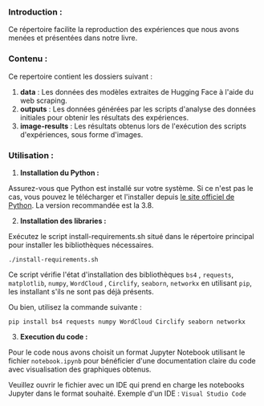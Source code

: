 ### Introduction :
Ce répertoire facilite la reproduction des expériences que nous avons menées et présentées dans notre livre.

### Contenu :
Ce repertoire contient les dossiers suivant :
1. **data** : Les données des modèles extraites de Hugging Face à l'aide du web scraping.
3. **outputs** : Les données générées par les scripts d'analyse des données initiales pour obtenir les résultats des expériences.
2. **image-results** : Les résultats obtenus lors de l'exécution des scripts d'expériences, sous forme d'images.

### Utilisation :

1. **Installation du Python :**

Assurez-vous que Python est installé sur votre système. Si ce n'est pas le cas, vous pouvez le télécharger et l'installer depuis [le site officiel de Python](https://www.python.org/). La version recommandée est la 3.8.

2. **Installation des libraries :**

Exécutez le script install-requirements.sh situé dans le répertoire principal pour installer les bibliothèques nécessaires.
```
./install-requirements.sh
```
Ce script vérifie l'état d'installation des bibliothèques  `bs4` , `requests`, `matplotlib`, `numpy`,  `WordCloud` , `Circlify`, `seaborn`, `networkx` en utilisant  `pip`, les installant s'ils ne sont pas déjà présents.

Ou bien, utilisez la commande suivante :
```
pip install bs4 requests numpy WordCloud Circlify seaborn networkx
```
3. **Execution du code :**

Pour le code nous avons choisit un format Jupyter Notebook utilisant le fichier `notebook.ipynb`  pour bénéficier d'une documentation claire du code avec visualisation des graphiques obtenus.

Veuillez ouvrir le fichier avec un IDE qui prend en charge les notebooks Jupyter dans le format souhaité. Exemple d'un IDE : `Visual Studio Code`






